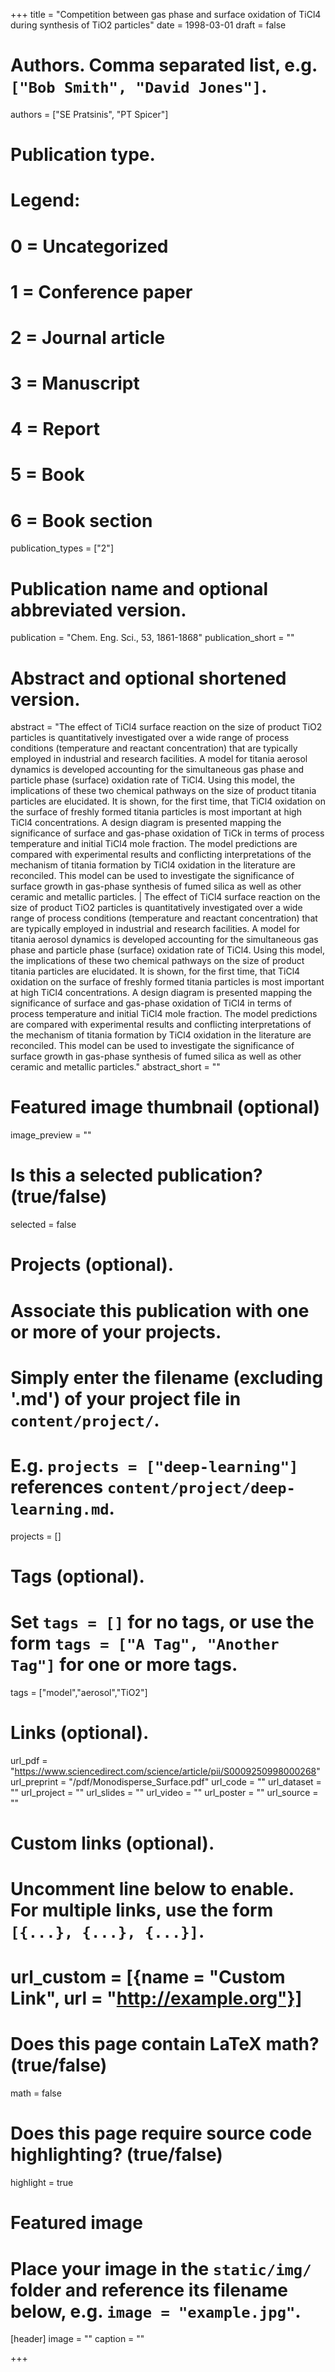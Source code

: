 +++
title = "Competition between gas phase and surface oxidation of TiCl4 during synthesis of TiO2 particles"
date = 1998-03-01
draft = false

# Authors. Comma separated list, e.g. `["Bob Smith", "David Jones"]`.
authors = ["SE Pratsinis", "PT Spicer"]

# Publication type.
# Legend:
# 0 = Uncategorized
# 1 = Conference paper
# 2 = Journal article
# 3 = Manuscript
# 4 = Report
# 5 = Book
# 6 = Book section
publication_types = ["2"]

# Publication name and optional abbreviated version.
publication = "Chem. Eng. Sci., 53, 1861-1868"
publication_short = ""

# Abstract and optional shortened version.
abstract = "The effect of TiCl4 surface reaction on the size of product TiO2 particles is quantitatively investigated over a wide range of process conditions (temperature and reactant concentration) that are typically employed in industrial and research facilities. A model for titania aerosol dynamics is developed accounting for the simultaneous gas phase and particle phase (surface) oxidation rate of TiCl4. Using this model, the implications of these two chemical pathways on the size of product titania particles are elucidated. It is shown, for the first time, that TiCl4 oxidation on the surface of freshly formed titania particles is most important at high TiCl4 concentrations. A design diagram is presented mapping the significance of surface and gas-phase oxidation of TiCk in terms of process temperature and initial TiCl4 mole fraction. The model predictions are compared with experimental results and conflicting interpretations of the mechanism of titania formation by TiCl4 oxidation in the literature are reconciled. This model can be used to investigate the significance of surface growth in gas-phase synthesis of fumed silica as well as other ceramic and metallic particles. | The effect of TiCl4 surface reaction on the size of product TiO2 particles is quantitatively investigated over a wide range of process conditions (temperature and reactant concentration) that are typically employed in industrial and research facilities. A model for titania aerosol dynamics is developed accounting for the simultaneous gas phase and particle phase (surface) oxidation rate of TiCl4. Using this model, the implications of these two chemical pathways on the size of product titania particles are elucidated. It is shown, for the first time, that TiCl4 oxidation on the surface of freshly formed titania particles is most important at high TiCl4 concentrations. A design diagram is presented mapping the significance of surface and gas-phase oxidation of TiCl4 in terms of process temperature and initial TiCl4 mole fraction. The model predictions are compared with experimental results and conflicting interpretations of the mechanism of titania formation by TiCl4 oxidation in the literature are reconciled. This model can be used to investigate the significance of surface growth in gas-phase synthesis of fumed silica as well as other ceramic and metallic particles."
abstract_short = ""

# Featured image thumbnail (optional)
image_preview = ""

# Is this a selected publication? (true/false)
selected = false

# Projects (optional).
#   Associate this publication with one or more of your projects.
#   Simply enter the filename (excluding '.md') of your project file in `content/project/`.
#   E.g. `projects = ["deep-learning"]` references `content/project/deep-learning.md`.
projects = []

# Tags (optional).
#   Set `tags = []` for no tags, or use the form `tags = ["A Tag", "Another Tag"]` for one or more tags.
tags = ["model","aerosol","TiO2"]

# Links (optional).
url_pdf = "https://www.sciencedirect.com/science/article/pii/S0009250998000268"
url_preprint = "/pdf/Monodisperse_Surface.pdf"
url_code = ""
url_dataset = ""
url_project = ""
url_slides = ""
url_video = ""
url_poster = ""
url_source = ""

# Custom links (optional).
#   Uncomment line below to enable. For multiple links, use the form `[{...}, {...}, {...}]`.
# url_custom = [{name = "Custom Link", url = "http://example.org"}]

# Does this page contain LaTeX math? (true/false)
math = false

# Does this page require source code highlighting? (true/false)
highlight = true

# Featured image
# Place your image in the `static/img/` folder and reference its filename below, e.g. `image = "example.jpg"`.
[header]
image = ""
caption = ""

+++





